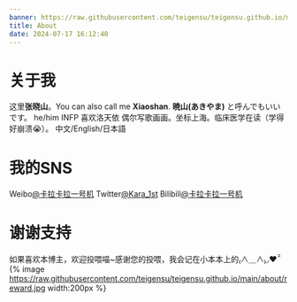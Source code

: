 ```yaml
---
banner: https://raw.githubusercontent.com/teigensu/teigensu.github.io/main/about/cover.png
title: About
date: 2024-07-17 16:12:40
---
```

# 关于我
这里**张晓山**。You can also call me **Xiaoshan**. **暁山(あきやま)** と呼んでもいいです。
he/him INFP 喜欢洛天依
偶尔写歌画画。坐标上海。临床医学在读（学得好崩溃😭）。
中文/English/日本語

# 我的SNS
Weibo[@卡拉卡拉一号机](https://weibo.com/u/5265142329)
Twitter[@Kara_1st](https://x.com/Kara_1st)
Bilibili[@卡拉卡拉一号机](https://space.bilibili.com/99941126)

# 谢谢支持
如果喜欢本博主，欢迎投喂喵~感谢您的投喂，我会记在小本本上的₍∧＿∧₎◞❤ ̑̑
{% image https://raw.githubusercontent.com/teigensu/teigensu.github.io/main/about/reward.jpg width:200px %}